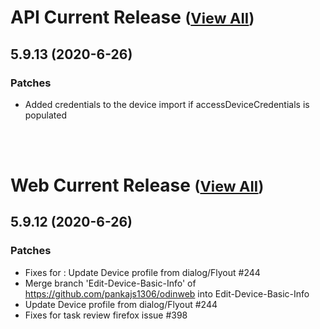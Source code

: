 
# API Current Release <small>([View All](/API.md))</small>
## 5.9.13 (2020-6-26)
### Patches 

- Added credentials to the device import if accessDeviceCredentials is populated

<br><br>
# Web Current Release <small>([View All](/Web.md))</small>
## 5.9.12 (2020-6-26)
### Patches 

- Fixes for : Update Device profile from dialog/Flyout #244
- Merge branch &#39;Edit-Device-Basic-Info&#39; of https://github.com/pankajs1306/odinweb into Edit-Device-Basic-Info
- Update Device profile from dialog/Flyout #244
- Fixes for task review firefox issue #398

  